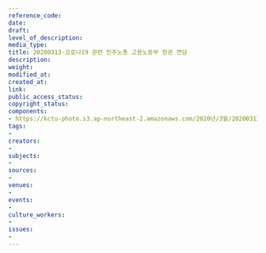 ```yaml
---
reference_code: 
date: 
draft: 
level_of_description: 
media_type: 
title: 20200313-코로나19 관련 민주노총 고용노동부 장관 면담
description: 
weight: 
modified_at: 
created_at: 
link: 
public_access_status: 
copyright_status: 
components:
- https://kctu-photo.s3.ap-northeast-2.amazonaws.com/2020년/3월/20200313-코로나19+관련+민주노총+고용노동부+장관+면담/_CTU4749.jpg
tags:
- 
creators:
- 
subjects:
- 
sources:
- 
venues:
- 
events:
- 
culture_workers:
- 
issues:
- 
---
```

